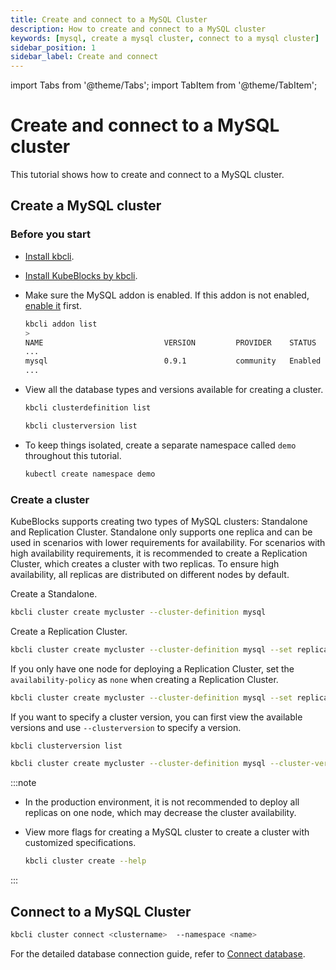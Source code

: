 ```yaml
---
title: Create and connect to a MySQL Cluster
description: How to create and connect to a MySQL cluster
keywords: [mysql, create a mysql cluster, connect to a mysql cluster]
sidebar_position: 1
sidebar_label: Create and connect
---
```


import Tabs from '@theme/Tabs';
import TabItem from '@theme/TabItem';

# Create and connect to a MySQL cluster

This tutorial shows how to create and connect to a MySQL cluster.

## Create a MySQL cluster

### Before you start

* [Install kbcli](./../../installation/install-with-kbcli/install-kbcli.md).
* [Install KubeBlocks by kbcli](./../../installation/install-with-kbcli/install-kubeblocks-with-kbcli.md).
* Make sure the MySQL addon is enabled. If this addon is not enabled, [enable it](./../../overview/supported-addons.md#use-addons) first.
  
  ```bash
  kbcli addon list
  >
  NAME                           VERSION         PROVIDER    STATUS     AUTO-INSTALL
  ...
  mysql                          0.9.1           community   Enabled    true
  ...
  ```

* View all the database types and versions available for creating a cluster.

  ```bash
  kbcli clusterdefinition list

  kbcli clusterversion list
  ```

* To keep things isolated, create a separate namespace called `demo` throughout this tutorial.

  ```bash
  kubectl create namespace demo
  ```

### Create a cluster

KubeBlocks supports creating two types of MySQL clusters: Standalone and Replication Cluster. Standalone only supports one replica and can be used in scenarios with lower requirements for availability. For scenarios with high availability requirements, it is recommended to create a Replication Cluster, which creates a cluster with two replicas. To ensure high availability, all replicas are distributed on different nodes by default.

Create a Standalone.

```bash
kbcli cluster create mycluster --cluster-definition mysql
```

Create a Replication Cluster.

```bash
kbcli cluster create mycluster --cluster-definition mysql --set replicas=2
```

If you only have one node for deploying a Replication Cluster, set the `availability-policy` as `none` when creating a Replication Cluster.

```bash
kbcli cluster create mycluster --cluster-definition mysql --set replicas=2 --topology-keys null
```

If you want to specify a cluster version, you can first view the available versions and use `--clusterversion` to specify a version.

```bash
kbcli clusterversion list

kbcli cluster create mycluster --cluster-definition mysql --cluster-version mysql-8.0.30
```

:::note

* In the production environment, it is not recommended to deploy all replicas on one node, which may decrease the cluster availability.
* View more flags for creating a MySQL cluster to create a cluster with customized specifications.
  
  ```bash
  kbcli cluster create --help
  ```

:::

## Connect to a MySQL Cluster

```bash
kbcli cluster connect <clustername>  --namespace <name>
```

For the detailed database connection guide, refer to [Connect database](./../../connect_database/overview-of-database-connection.md).
